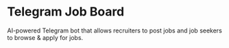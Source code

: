 # Telegram Job Board

AI-powered Telegram bot that allows recruiters to post jobs and job seekers to browse & apply for jobs.
